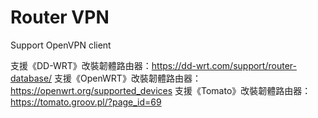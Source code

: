 # Router VPN

Support OpenVPN client

支援《DD-WRT》改裝韌體路由器：https://dd-wrt.com/support/router-database/
支援《OpenWRT》改裝韌體路由器：https://openwrt.org/supported_devices
支援《Tomato》改裝韌體路由器：https://tomato.groov.pl/?page_id=69